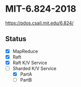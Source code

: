 # MIT-6.824-2018
https://pdos.csail.mit.edu/6.824/

## Status
- [x] MapReduce
- [x] Raft
- [x] Raft K/V Service
- [ ] Sharded K/V Service
  - [x] PartA
  - [ ] PartB
